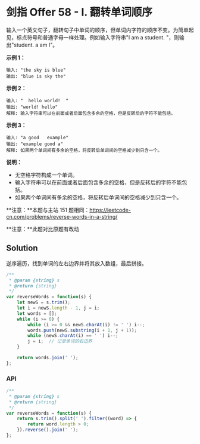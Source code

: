 # 剑指 Offer 58 - I. 翻转单词顺序

输入一个英文句子，翻转句子中单词的顺序，但单词内字符的顺序不变。为简单起见，标点符号和普通字母一样处理。例如输入字符串"I am a student. "，则输出"student. a am I"。

 

**示例 1：**

```
输入: "the sky is blue"
输出: "blue is sky the"
```

**示例 2：**

```
输入: "  hello world!  "
输出: "world! hello"
解释: 输入字符串可以在前面或者后面包含多余的空格，但是反转后的字符不能包括。
```

**示例 3：**

```
输入: "a good   example"
输出: "example good a"
解释: 如果两个单词间有多余的空格，将反转后单词间的空格减少到只含一个。
```

 

**说明：**

- 无空格字符构成一个单词。
- 输入字符串可以在前面或者后面包含多余的空格，但是反转后的字符不能包括。
- 如果两个单词间有多余的空格，将反转后单词间的空格减少到只含一个。

**注意：**本题与主站 151 题相同：https://leetcode-cn.com/problems/reverse-words-in-a-string/

**注意：**此题对比原题有改动

## Solution

逆序遍历，找到单词的左右边界并将其放入数组，最后拼接。

```js
/**
 * @param {string} s
 * @return {string}
 */
var reverseWords = function(s) {
    let newS = s.trim();
    let i = newS.length - 1, j = i;
    let words = [];
    while (i >= 0) {
        while (i >= 0 && newS.charAt(i) != ' ') i--;
        words.push(newS.substring(i + 1, j + 1));
        while (newS.charAt(i) == ' ') i--;
        j = i;  // 记录单词的右边界
    }

    return words.join(' ');
};
```

### API

```js
/**
 * @param {string} s
 * @return {string}
 */
var reverseWords = function(s) {
    return s.trim().split(' ').filter((word) => {
        return word.length > 0;
    }).reverse().join(' ');
};
```

